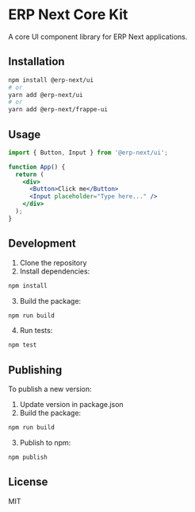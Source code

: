 # ERP Next Core Kit

A core UI component library for ERP Next applications.

## Installation

```bash
npm install @erp-next/ui
# or
yarn add @erp-next/ui
# or
yarn add @erp-next/frappe-ui
```

## Usage

```jsx
import { Button, Input } from '@erp-next/ui';

function App() {
  return (
    <div>
      <Button>Click me</Button>
      <Input placeholder="Type here..." />
    </div>
  );
}
```

## Development

1. Clone the repository
2. Install dependencies:
```bash
npm install
```
3. Build the package:
```bash
npm run build
```
4. Run tests:
```bash
npm test
```

## Publishing

To publish a new version:

1. Update version in package.json
2. Build the package:
```bash
npm run build
```
3. Publish to npm:
```bash
npm publish
```

## License

MIT